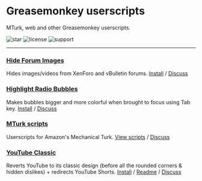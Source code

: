 # Greasemonkey userscripts
MTurk, web and other Greasemonkey userscripts.

![star](https://img.shields.io/github/stars/adamlui/userscripts)
![license](https://img.shields.io/badge/License-MIT-green.svg)
![support](https://img.shields.io/badge/Support-Chrome|Firefox|Edge-989898.svg)

---

### [Hide Forum Images](hide-forum-images)
Hides images/videos from XenForo and vBulletin forums. [Install](https://greasyfork.org/scripts/12639/code/hide-forum-images.user.js) / [Discuss](https://github.com/adamlui/userscripts/discussions)

### [Highlight Radio Bubbles](highlight-radio-bubbles)
Makes bubbles bigger and more colorful when brought to focus using Tab key. [Install](https://greasyfork.org/scripts/26311/code/highlight-radio-bubbles.user.js) / [Discuss](https://github.com/adamlui/userscripts/discussions)

### [MTurk scripts](mturk)
Userscripts for Amazon's Mechanical Turk. [View scripts](mturk) / [Discuss](https://github.com/adamlui/userscripts/discussions)

### [YouTube Classic](youtube-classic)
Reverts YouTube to its classic design (before all the rounded corners & hidden dislikes) + redirects YouTube Shorts. [Install](https://ytclassic.com/us/code/youtube-classic.user.js) / [Readme](youtube-classic/README.md) / [Discuss](https://github.com/adamlui/userscripts/discussions)
